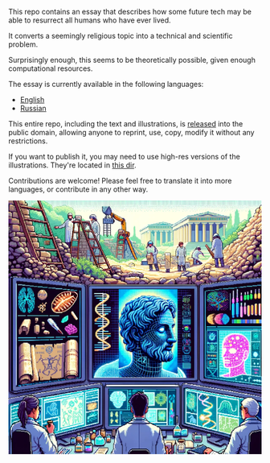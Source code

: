 This repo contains an essay that describes how some future tech may be able to resurrect all humans who have ever lived.

It converts a seemingly religious topic into a technical and scientific problem. 

Surprisingly enough, this seems to be theoretically possible, given enough computational resources.

The essay is currently available in the following languages:

- [English](eng/text.md)
- [Russian](rus/text.md)

This entire repo, including the text and illustrations, is [released](LICENSE) into the public domain, allowing anyone to reprint, use, copy, modify it without any restrictions. 

If you want to publish it, you may need to use high-res versions of the illustrations. They're located in [this dir](high_res_illustrations). 

Contributions are welcome! Please feel free to translate it into more languages, or contribute in any other way. 

![alt text](eng/pics/2.png)
